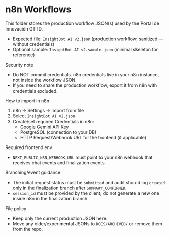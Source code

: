 # n8n Workflows

This folder stores the production workflow JSON(s) used by the Portal de Innovación GTTD.

- Expected file: `InsightBot AI v2.json` (production workflow, sanitized — without credentials)
- Optional sample: `InsightBot AI v2.sample.json` (minimal skeleton for reference)

Security note
- Do NOT commit credentials. n8n credentials live in your n8n instance, not inside the workflow JSON.
- If you need to share the production workflow, export it from n8n with credentials excluded.

How to import in n8n
1) n8n → Settings → Import from file
2) Select `InsightBot AI v2.json`
3) Create/set required Credentials in n8n:
   - Google Gemini API Key
   - PostgreSQL (connection to your DB)
   - HTTP Request/Webhook URL for the frontend (if applicable)

Required frontend env
- `NEXT_PUBLIC_N8N_WEBHOOK_URL` must point to your n8n webhook that receives chat events and finalization events.

Branching/event guidance
- The initial request status must be `submitted` and audit should log `created` only in the finalization branch after `SUMMARY_CONFIRMED`.
- `session_id` must be provided by the client; do not generate a new one inside n8n in the finalization branch.

File policy
- Keep only the current production JSON here.
- Move any older/experimental JSONs to `DOCS/ARCHIVED/` or remove them from the repo.
